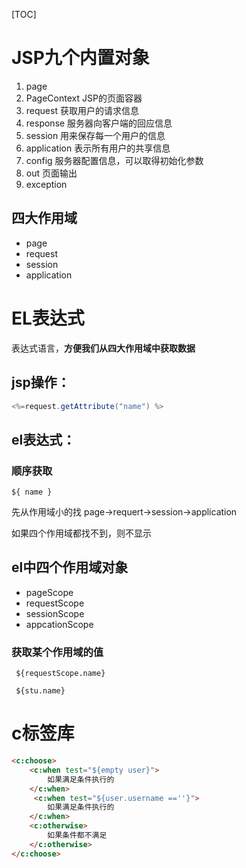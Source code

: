 [TOC]

# JSP九个内置对象

1. page
2. PageContext JSP的页面容器
3. request  获取用户的请求信息
4. response 服务器向客户端的回应信息
5. session 用来保存每一个用户的信息
6. application 表示所有用户的共享信息
7. config 服务器配置信息，可以取得初始化参数
8. out 页面输出
9. exception 

<!--more-->

## 四大作用域

* page
* request
* session
* application

# EL表达式

表达式语言，**方便我们从四大作用域中获取数据**

## jsp操作：

```java
<%=request.getAttribute("name") %>
```

## el表达式：

### 顺序获取

```
${ name }
```

先从作用域小的找 page->requert->session->application

如果四个作用域都找不到，则不显示

## el中四个作用域对象

* pageScope
* requestScope
* sessionScope
* appcationScope

### 获取某个作用域的值

` ${requestScope.name}`

` ${stu.name}`

# c标签库

```html
<c:choose>
    <c:when test="${empty user}">
    	如果满足条件执行的
    </c:when>
     <c:when test="${user.username ==''}">
    	如果满足条件执行的
    </c:when>
    <c:otherwise>
    	如果条件都不满足
    </c:otherwise>
</c:choose>
```

